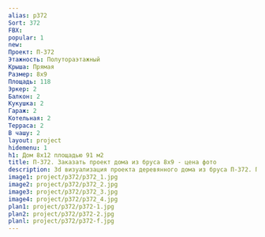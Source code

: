```yaml
---
alias: p372
Sort: 372
FBX: 
popular: 1
new: 
Проект: П-372
Этажность: Полутораэтажный
Крыша: Прямая
Размер: 8х9
Площадь: 118
Эркер: 2
Балкон: 2
Кукушка: 2
Гараж: 2
Котельная: 2
Терраса: 2
В чашу: 2
layout: project
hidemenu: 1
h1: Дом 8х12 площадью 91 м2
title: П-372. Заказать проект дома из бруса 8х9 - цена фото
description: 3d визуализация проекта деревянного дома из бруса П-372. Площадь 118 м2, размер 8х9. Вы можете внести любые изменения в проект.
image1: project/p372/p372_1.jpg
image2: project/p372/p372_2.jpg
image3: project/p372/p372_3.jpg
image4: project/p372/p372_4.jpg
plan1: project/p372/p372-1.jpg
plan2: project/p372/p372-2.jpg
planl: project/p372/p372-f.jpg
---
```

